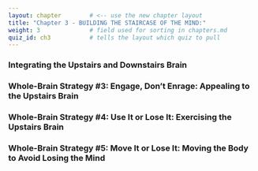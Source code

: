 ```yaml
---
layout: chapter        # <‑‑ use the new chapter layout
title: "Chapter 3 - BUILDING THE STAIRCASE OF THE MIND:"
weight: 3              # field used for sorting in chapters.md
quiz_id: ch3           # tells the layout which quiz to pull
---
```


### Integrating the Upstairs and Downstairs Brain

### Whole-Brain Strategy #3: Engage, Don’t Enrage: Appealing to the Upstairs Brain

### Whole-Brain Strategy #4: Use It or Lose It: Exercising the Upstairs Brain

### Whole-Brain Strategy #5: Move It or Lose It: Moving the Body to Avoid Losing the Mind